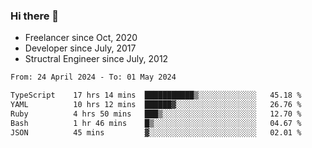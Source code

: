 ### Hi there 👋

- Freelancer since Oct, 2020
- Developer since July, 2017
- Structral Engineer since July, 2012

<!--START_SECTION:waka-->

```txt
From: 24 April 2024 - To: 01 May 2024

TypeScript    17 hrs 14 mins  ███████████▒░░░░░░░░░░░░░   45.18 %
YAML          10 hrs 12 mins  ██████▓░░░░░░░░░░░░░░░░░░   26.76 %
Ruby          4 hrs 50 mins   ███▒░░░░░░░░░░░░░░░░░░░░░   12.70 %
Bash          1 hr 46 mins    █▒░░░░░░░░░░░░░░░░░░░░░░░   04.67 %
JSON          45 mins         ▓░░░░░░░░░░░░░░░░░░░░░░░░   02.01 %
```

<!--END_SECTION:waka-->
